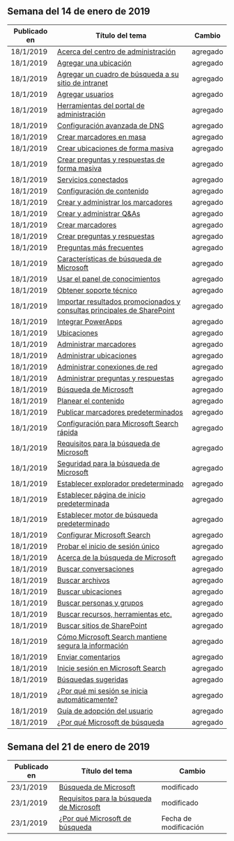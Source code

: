 <!-- This file is generated automatically each week. Changes made to this file will be overwritten.-->




## <a name="week-of-january-14-2019"></a>Semana del 14 de enero de 2019


| Publicado en |Título del tema | Cambio |
|------|------------|--------|
| 18/1/2019 | [Acerca del centro de administración](/MicrosoftSearch/about-the-admin-portal) | agregado |
| 18/1/2019 | [Agregar una ubicación](/MicrosoftSearch/add-a-location) | agregado |
| 18/1/2019 | [Agregar un cuadro de búsqueda a su sitio de intranet](/MicrosoftSearch/add-a-search-box-to-your-intranet-site) | agregado |
| 18/1/2019 | [Agregar usuarios](/MicrosoftSearch/add-users) | agregado |
| 18/1/2019 | [Herramientas del portal de administración](/MicrosoftSearch/admin-portal-tools) | agregado |
| 18/1/2019 | [Configuración avanzada de DNS](/MicrosoftSearch/advanced-dns-configuration) | agregado |
| 18/1/2019 | [Crear marcadores en masa](/MicrosoftSearch/bulk-create-bookmarks) | agregado |
| 18/1/2019 | [Crear ubicaciones de forma masiva](/MicrosoftSearch/bulk-create-locations) | agregado |
| 18/1/2019 | [Crear preguntas y respuestas de forma masiva](/MicrosoftSearch/bulk-create-qas) | agregado |
| 18/1/2019 | [Servicios conectados](/MicrosoftSearch/connected-services) | agregado |
| 18/1/2019 | [Configuración de contenido](/MicrosoftSearch/content-settings) | agregado |
| 18/1/2019 | [Crear y administrar los marcadores](/MicrosoftSearch/create-and-manage-bookmarks) | agregado |
| 18/1/2019 | [Crear y administrar Q&As](/MicrosoftSearch/create-and-manage-qas) | agregado |
| 18/1/2019 | [Crear marcadores](/MicrosoftSearch/create-bookmarks) | agregado |
| 18/1/2019 | [Crear preguntas y respuestas](/MicrosoftSearch/create-qas) | agregado |
| 18/1/2019 | [Preguntas más frecuentes](/MicrosoftSearch/faqs) | agregado |
| 18/1/2019 | [Características de búsqueda de Microsoft](/MicrosoftSearch/features) | agregado |
| 18/1/2019 | [Usar el panel de conocimientos](/MicrosoftSearch/get-insights) | agregado |
| 18/1/2019 | [Obtener soporte técnico](/MicrosoftSearch/get-support) | agregado |
| 18/1/2019 | [Importar resultados promocionados y consultas principales de SharePoint](/MicrosoftSearch/import-sharepoint-promoted-results-and-top-queries) | agregado |
| 18/1/2019 | [Integrar PowerApps](/MicrosoftSearch/integrate-powerapps) | agregado |
| 18/1/2019 | [Ubicaciones](/MicrosoftSearch/locations) | agregado |
| 18/1/2019 | [Administrar marcadores](/MicrosoftSearch/manage-bookmarks) | agregado |
| 18/1/2019 | [Administrar ubicaciones](/MicrosoftSearch/manage-locations) | agregado |
| 18/1/2019 | [Administrar conexiones de red](/MicrosoftSearch/manage-network-connections) | agregado |
| 18/1/2019 | [Administrar preguntas y respuestas](/MicrosoftSearch/manage-qas) | agregado |
| 18/1/2019 | [Búsqueda de Microsoft](/MicrosoftSearch/microsoft-search) | agregado |
| 18/1/2019 | [Planear el contenido](/MicrosoftSearch/plan-your-content) | agregado |
| 18/1/2019 | [Publicar marcadores predeterminados](/MicrosoftSearch/publish-default-bookmarks) | agregado |
| 18/1/2019 | [Configuración para Microsoft Search rápida](/MicrosoftSearch/quick-set-up) | agregado |
| 18/1/2019 | [Requisitos para la búsqueda de Microsoft](/MicrosoftSearch/requirements) | agregado |
| 18/1/2019 | [Seguridad para la búsqueda de Microsoft](/MicrosoftSearch/security) | agregado |
| 18/1/2019 | [Establecer explorador predeterminado](/MicrosoftSearch/set-default-browser) | agregado |
| 18/1/2019 | [Establecer página de inicio predeterminada](/MicrosoftSearch/set-default-homepage) | agregado |
| 18/1/2019 | [Establecer motor de búsqueda predeterminado](/MicrosoftSearch/set-default-search-engine) | agregado |
| 18/1/2019 | [Configurar Microsoft Search](/MicrosoftSearch/set-up-microsoft-search) | agregado |
| 18/1/2019 | [Probar el inicio de sesión único](/MicrosoftSearch/test-single-sign-on) | agregado |
| 18/1/2019 | [Acerca de la búsqueda de Microsoft](/MicrosoftSearch/use/about-microsoft-search) | agregado |
| 18/1/2019 | [Buscar conversaciones](/MicrosoftSearch/use/find-conversations) | agregado |
| 18/1/2019 | [Buscar archivos](/MicrosoftSearch/use/find-files) | agregado |
| 18/1/2019 | [Buscar ubicaciones](/MicrosoftSearch/use/find-locations) | agregado |
| 18/1/2019 | [Buscar personas y grupos](/MicrosoftSearch/use/find-people-and-groups) | agregado |
| 18/1/2019 | [Buscar recursos, herramientas etc.](/MicrosoftSearch/use/find-resources-tools-and-more) | agregado |
| 18/1/2019 | [Buscar sitios de SharePoint](/MicrosoftSearch/use/find-sharepoint-sites) | agregado |
| 18/1/2019 | [Cómo Microsoft Search mantiene segura la información](/MicrosoftSearch/use/how-microsoft-search-keeps-your-info-secure) | agregado |
| 18/1/2019 | [Enviar comentarios](/MicrosoftSearch/use/send-feedback) | agregado |
| 18/1/2019 | [Inicie sesión en Microsoft Search](/MicrosoftSearch/use/sign-in) | agregado |
| 18/1/2019 | [Búsquedas sugeridas](/MicrosoftSearch/use/suggested-searches) | agregado |
| 18/1/2019 | [¿Por qué mi sesión se inicia automáticamente?](/MicrosoftSearch/use/why-am-i-automatically-signed-in) | agregado |
| 18/1/2019 | [Guía de adopción del usuario](/MicrosoftSearch/user-adoption-guide) | agregado |
| 18/1/2019 | [¿Por qué Microsoft de búsqueda](/MicrosoftSearch/why-microsoft-search) | agregado |


## <a name="week-of-january-21-2019"></a>Semana del 21 de enero de 2019


| Publicado en |Título del tema | Cambio |
|------|------------|--------|
| 23/1/2019 | [Búsqueda de Microsoft](/MicrosoftSearch/index) | modificado  |
| 23/1/2019 | [Requisitos para la búsqueda de Microsoft](/MicrosoftSearch/requirements) | modificado  |
| 23/1/2019 | [¿Por qué Microsoft de búsqueda](/MicrosoftSearch/why-microsoft-search) | Fecha de modificación |
